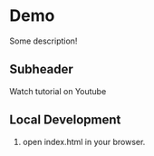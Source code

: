 # Demo

Some description!

## Subheader

Watch tutorial on Youtube

## Local Development

1. open index.html in your browser.